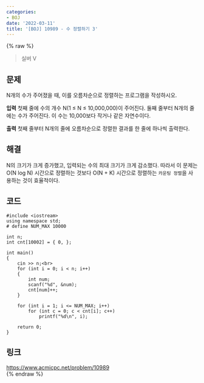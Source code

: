 ```yaml
---
categories:
- BOJ
date: '2022-03-11'
title: '[BOJ] 10989 - 수 정렬하기 3'
---
```


{% raw %}
> 실버 V<br>

## 문제
N개의 수가 주어졌을 때, 이를 오름차순으로 정렬하는 프로그램을 작성하시오.

**입력**
첫째 줄에 수의 개수 N(1 ≤ N ≤ 10,000,000)이 주어진다. 둘째 줄부터 N개의 줄에는 수가 주어진다. 이 수는 10,000보다 작거나 같은 자연수이다.

**출력**
첫째 줄부터 N개의 줄에 오름차순으로 정렬한 결과를 한 줄에 하나씩 출력한다.

##  해결
N의 크기가 크게 증가했고, 입력되는 수의 최대 크기가 크게 감소했다. 따라서 이 문제는 O(N log N) 시간으로 정렬하는 것보다 O(N + K) 시간으로 정렬하는 `카운팅 정렬`을 사용하는 것이 효율적이다.

## 코드
```
#include <iostream>
using namespace std;
# define NUM_MAX 10000

int n;
int cnt[10002] = { 0, };

int main()
{
	cin >> n;<br>
	for (int i = 0; i < n; i++)
	{
		int num;
		scanf("%d", &num);
		cnt[num]++;
	}
	
	for (int i = 1; i <= NUM_MAX; i++)
		for (int c = 0; c < cnt[i]; c++)
			printf("%d\n", i);
	
	return 0;
}
```

## 링크
https://www.acmicpc.net/problem/10989<br>
{% endraw %}